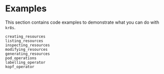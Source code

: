 # Examples

This section contains code examples to demonstrate what you can do with `kr8s`.

```{toctree}
creating_resources
listing_resources
inspecting_resources
modifying_resources
generating_resources
pod_operations
labelling_operator
kopf_operator
```
